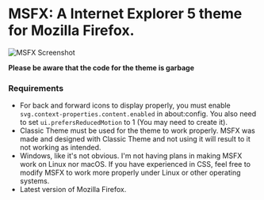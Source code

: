 # MSFX: A Internet Explorer 5 theme for Mozilla Firefox.

![MSFX Screenshot](https://media.discordapp.net/attachments/758913738136354848/1047743808529518692/image.png)

**Please be aware that the code for the theme is garbage**

### Requirements
- For back and forward icons to display properly, you must enable `svg.context-properties.content.enabled` in about:config. You also need to set `ui.prefersReducedMotion` to 1 (You may need to create it).
- Classic Theme must be used for the theme to work properly. MSFX was made and designed with Classic Theme and not using it will result to it not working as intended.
- Windows, like it's not obvious. I'm not having plans in making MSFX work on Linux nor macOS. If you have experienced in CSS, feel free to modify MSFX to work more properly under Linux or other operating systems.
- Latest version of Mozilla Firefox.
